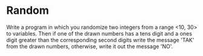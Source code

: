 # Random

Write a program in which you randomize two integers from a range <10, 30> to variables. Then if one of the drawn numbers has a tens digit and a ones digit greater than the corresponding second digits
write the message 'TAK' from the drawn numbers, otherwise, write it out the message 'NO'.

